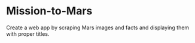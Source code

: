 # Mission-to-Mars
Create a web app by scraping Mars images and facts and displaying them with proper titles.
